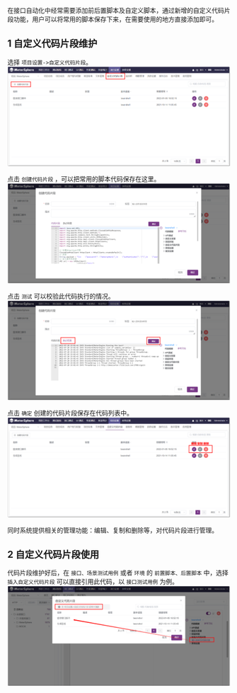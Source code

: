 在接口自动化中经常需要添加前后置脚本及自定义脚本，通过新增的自定义代码片段功能，用户可以将常用的脚本保存下来，在需要使用的地方直接添加即可。

## 1 自定义代码片段维护
选择 `项目设置->自定义代码片段`。
![!项目设置](../../img/project_management/创建代码片段1.png)

点击 `创建代码片段` ，可以把常用的脚本代码保存在这里。
![!项目设置](../../img/project_management/创建代码片段2.png)

点击 `测试` 可以校验此代码执行的情况。
![!项目设置](../../img/project_management/创建代码片段3.png)

点击 `确定` 创建的代码片段保存在代码列表中。
![!项目设置](../../img/project_management/代码列表操作.png)

同时系统提供相关的管理功能：编辑、复制和删除等，对代码片段进行管理。

## 2 自定义代码片段使用
代码片段维护好后，在 `接口、场景测试用例` 或者 `环境` 的 `前置脚本、后置脚本` 中，选择 `插入自定义代码片段` 可以直接引用此代码，以 `接口测试用例` 为例。
![!项目设置](../../img/project_management/插入自定义代码片段.png)
